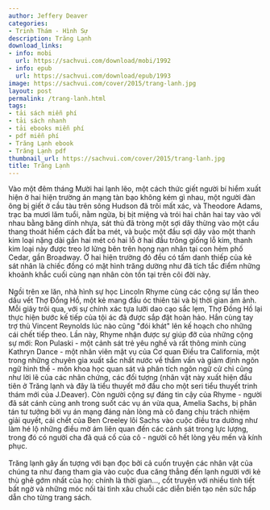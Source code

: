 ```yaml
---
author: Jeffery Deaver
categories:
- Trinh Thám - Hình Sự
description: Trăng Lạnh
download_links:
- info: mobi
  url: https://sachvui.com/download/mobi/1992
- info: epub
  url: https://sachvui.com/download/epub/1993
image: https://sachvui.com/cover/2015/trang-lanh.jpg
layout: post
permalink: /trang-lanh.html
tags:
- tải sách miễn phí
- tải sách nhanh
- tải ebooks miễn phí
- pdf miễn phí
- Trăng Lạnh ebook
- Trăng Lạnh pdf
thumbnail_url: https://sachvui.com/cover/2015/trang-lanh.jpg
title: Trăng Lạnh
---
```


 <div class="item-desc text-justify"> <p>Vào một đêm tháng Mười hai lạnh lẽo, một cách thức giết người bí hiểm xuất hiện ở hai hiện trường án mạng tàn bạo không kém gì nhau, một người đàn ông bị giết ở cầu tàu trên sông Hudson đã trôi mất xác, và Theodore Adams, trạc ba mươi lăm tuổi, nằm ngửa, bị bịt miệng và trói hai chân hai tay vào với nhau bằng băng dính nhựa, sát thủ đã tròng một sợi dây thừng vào một cầu thang thoát hiểm cách đất ba mét, và buộc một đầu sợi dây vào một thanh kim loại nặng dài gần hai mét có hai lỗ ở hai đầu trông giống lỗ kim, thanh kim loại này được treo lơ lửng bên trên họng nạn nhân tại con hẻm phố Cedar, gần Broadway. Ở hai hiện trường đó đều có tấm danh thiếp của kẻ sát nhân là chiếc đồng có mặt hình trăng dường như đã tích tắc điểm những khoảnh khắc cuối cùng nạn nhân còn tồn tại trên cõi đời này.<br><br>Ngồi trên xe lăn, nhà hình sự học Lincoln Rhyme cùng các cộng sự lần theo dấu vết Thợ Đồng Hồ, một kẻ mang đầu óc thiên tài và bị thời gian ám ảnh. Mỗi giây trôi qua, với sự chính xác tựa lưỡi dao cạo sắc lẹm, Thợ Đồng Hồ lại thực hiện bước kế tiếp của tội ác đã được sắp đặt hoàn hảo. Hắn cùng tay trợ thủ Vincent Reynolds lúc nào cũng "đói khát" lên kế hoạch cho những cái chết tiếp theo. Lần này, Rhyme nhận được sự giúp đỡ của những cộng sự mới: Ron Pulaski - một cảnh sát trẻ yêu nghề và rất thông minh cùng Kathryn Dance - một nhân viên mật vụ của Cơ quan Điều tra California, một trong những chuyên gia xuất sắc nhất nước về thẩm vấn và giám định ngôn ngữ hình thể - môn khoa học quan sát và phân tích ngôn ngữ cử chỉ cũng như lời lẽ của các nhân chứng, các đối tượng (nhân vật này xuất hiện đầu tiên ở Trăng lạnh và đây là tiểu thuyết mở đầu cho một seri tiểu thuyết trinh thám mới của J.Deaver). Còn người cộng sự đáng tin cậy của Rhyme - người đã sát cánh cùng anh trong suốt các vụ án vừa qua, Amelia Sachs, bị phân tán tư tưởng bởi vụ án mạng đáng nản lòng mà cô đang chịu trách nhiệm giải quyết, cái chết của Ben Creeley lôi Sachs vào cuộc điều tra dường như làm hé lộ những điều mờ ám liên quan đến các cảnh sát trong lực lượng, trong đó có người cha đã quá cố của cô - người cô hết lòng yêu mến và kính phục.<br><br>Trăng lạnh gây ấn tượng với bạn đọc bởi cả cuốn truyện các nhân vật của chúng ta như đang tham gia vào cuộc đua căng thẳng đến lạnh người với kẻ thù ghê gớm nhất của họ: chính là thời gian..., cốt truyện với nhiều tình tiết bất ngờ và những móc nối tài tình xâu chuỗi các diễn biến tạo nên sức hấp dẫn cho từng trang sách.</p> </div>